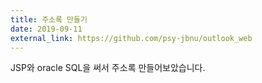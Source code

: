 ```yaml
---
title: 주소록 만들기
date: 2019-09-11
external_link: https://github.com/psy-jbnu/outlook_web
---
```

JSP와 oracle SQL을 써서 주소록 만들어보았습니다.